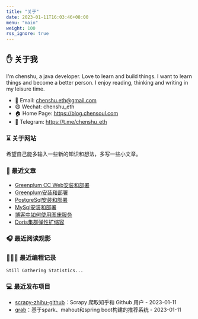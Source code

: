 ```yaml
---
title: "关于"
date: 2023-01-11T16:03:46+08:00
menu: "main"
weight: 100
rss_ignore: true
---
```


## ✋ 关于我

I'm chenshu, a java developer. Love to learn and build things. I want to learn things and become a better person. I enjoy reading, thinking and writing in my leisure time.

- 📧 Email: chenshu.eth@gmail.com
- 😄 Wechat: chenshu_eth
- 🏠 Home Page: https://blog.chensoul.com
- 💼 Telegram: https://t.me/chenshu_eth

### ⌛️ 关于网站

希望自己能多输入一些新的知识和想法，多写一些小文章。


### 📰 最近文章

<!-- blog starts -->
* <a href=https://blog.chensoul.com/posts/greenplum-cc-web-install-deploy/ target='_blank'>Greenplum CC Web安装和部署</a>
* <a href=https://blog.chensoul.com/posts/greenplum-install-deploy/ target='_blank'>Greenplum安装和部署</a>
* <a href=https://blog.chensoul.com/posts/postgresql-install-deploy/ target='_blank'>PostgreSql安装和部署</a>
* <a href=https://blog.chensoul.com/posts/mysql-install-deploy/ target='_blank'>MySql安装和部署</a>
* <a href=https://blog.chensoul.com/posts/using-images-in-blog/ target='_blank'>博客中如何使用图床服务</a>
* <a href=https://blog.chensoul.com/posts/doris-cluster-elastic-expansion/ target='_blank'>Doris集群弹性扩缩容</a>
<!-- blog ends -->

### 🎧 最近阅读观影

<!-- douban starts -->

<!-- douban ends -->

### 👨🏻‍💻 最近编程记录

<!-- waka-box starts -->

```text
Still Gathering Statistics...
```

<!-- waka-box ends -->

### 💻 最近发布项目

<!-- recent_releases starts -->
* <a href=https://github.com/chensoul/scrapy-zhihu-github/releases/tag/v0.0.1 target='_blank'>scrapy-zhihu-github</a>：Scrapy 爬取知乎和 Github 用户 - 2023-01-11
* <a href=https://github.com/chensoul/grab/releases/tag/v0.0.1 target='_blank'>grab</a>：基于spark、mahout和spring boot构建的推荐系统 - 2023-01-11
<!-- recent_releases ends -->
